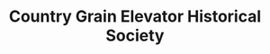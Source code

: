 ---
layout: repo
title: "Country Grain Elevator Historical Society"
id: 16004
permalink: repos/16004/
---